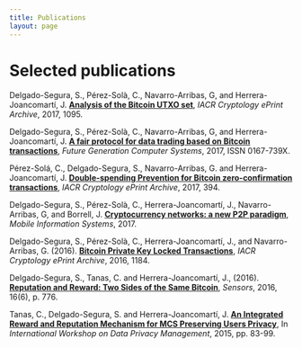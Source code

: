```yaml
---
title: Publications
layout: page
---
```


# Selected publications

Delgado-Segura, S., Pérez-Solà, C., Navarro-Arribas, G, and Herrera-Joancomartí, J. [**Analysis of the Bitcoin UTXO set**](https://eprint.iacr.org/2017/1095.pdf), *IACR Cryptology ePrint Archive*, 2017, 1095.

Delgado-Segura, S., Pérez-Solà, C., Navarro-Arribas, G, and Herrera-Joancomartí, J. [**A fair protocol for data trading based on Bitcoin transactions**](http://dx.doi.org/10.1016/j.future.2017.08.021), *Future Generation Computer Systems*, 2017, ISSN 0167-739X.
Pérez-Solá, C., Delgado-Segura, S., Navarro-Arribas, G. and Herrera-Joancomartí, J. [**Double-spending Prevention for Bitcoin zero-confirmation transactions**](https://eprint.iacr.org/2017/394.pdf), *IACR Cryptology ePrint Archive*, 2017, 394. 

Delgado-Segura, S., Pérez-Solà, C., Herrera-Joancomartí, J., Navarro-Arribas, G, and Borrell, J. [**Cryptocurrency networks: a new P2P paradigm**](https://www.hindawi.com/journals/misy/aip/2159082/), *Mobile Information Systems*, 2017.
Delgado-Segura, S., Pérez-Solà, C., Herrera-Joancomartí, J., and Navarro-Arribas, G. (2016). [**Bitcoin Private Key Locked Transactions**](https://eprint.iacr.org/2016/1184.pdf), *IACR Cryptology ePrint Archive*, 2016, 1184.
Delgado-Segura, S., Tanas, C. and Herrera-Joancomartí, J., (2016). [**Reputation and Reward: Two Sides of the Same Bitcoin**](http://dx.doi.org/10.3390/s16060776), *Sensors*, 2016, 16(6), p. 776.
Tanas, C., Delgado-Segura, S. and Herrera-Joancomartí, J. [**An Integrated Reward and Reputation Mechanism for MCS Preserving Users Privacy**](https://link.springer.com/chapter/10.1007/978-3-319-29883-2_6/fulltext.html), In *International Workshop on Data Privacy Management*, 2015, pp. 83-99.